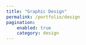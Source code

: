 ```yaml
---
title: "Graphic Design"
permalink: /portfolio/design
pagination:
    enabled: true
    category: design
---
```

